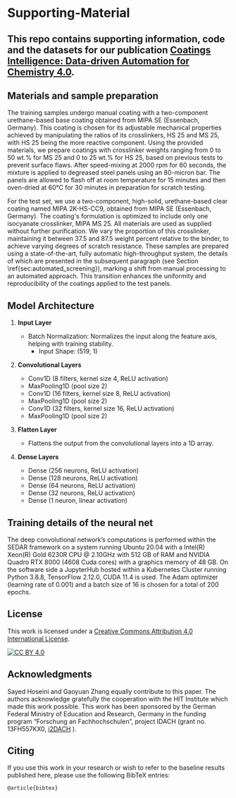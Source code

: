 # Supporting-Material

This repo contains supporting information, code and the datasets for our publication [Coatings Intelligence: Data-driven Automation for
Chemistry 4.0](https://link.com).
---

## Materials and sample preparation
The training samples undergo manual coating with a two-component urethane-based base coating obtained from MIPA SE (Essenbach, Germany). This coating is chosen for its adjustable mechanical properties achieved by manipulating the ratios of its crosslinkers, HS 25 and MS 25, with HS 25 being the more reactive component. Using the provided materials, we prepare coatings with crosslinker weights ranging from 0 to 50 wt.% for MS 25 and 0 to 25 wt.% for HS 25, based on previous tests to prevent surface flaws. After speed-mixing at 2000 rpm for 60 seconds, the mixture is applied to degreased steel panels using an 80-micron bar. The panels are allowed to flash off at room temperature for 15 minutes and then oven-dried at 60°C for 30 minutes in preparation for scratch testing.

For the test set, we use a two-component, high-solid, urethane-based clear coating named MIPA 2K-HS-CC9, obtained from MIPA SE (Essenbach, Germany). The coating's formulation is optimized to include only one isocyanate crosslinker, MIPA MS 25. All materials are used as supplied without further purification. We vary the proportion of this crosslinker, maintaining it between 37.5 and 87.5 weight percent relative to the binder, to achieve varying degrees of scratch resistance. These samples are prepared using a state-of-the-art, fully automatic high-throughput system, the details of which are presented in the subsequent paragraph (see Section \ref{sec:automated_screening}), marking a shift from manual processing to an automated approach. This transition enhances the uniformity and reproducibility of the coatings applied to the test panels.

## Model Architecture
1. **Input Layer**
    - Batch Normalization: Normalizes the input along the feature axis, helping with training stability.
      - Input Shape: (519, 1)

2. **Convolutional Layers**
    - Conv1D (8 filters, kernel size 4, ReLU activation)
    - MaxPooling1D (pool size 2)
    - Conv1D (16 filters, kernel size 8, ReLU activation)
    - MaxPooling1D (pool size 2)
    - Conv1D (32 filters, kernel size 16, ReLU activation)
    - MaxPooling1D (pool size 2)

3. **Flatten Layer**
    - Flattens the output from the convolutional layers into a 1D array.

4. **Dense Layers**
    - Dense (256 neurons, ReLU activation)
    - Dense (128 neurons, ReLU activation)
    - Dense (64 neurons, ReLU activation)
    - Dense (32 neurons, ReLU activation)
    - Dense (1 neuron, linear activation)

## Training details of the neural net
The deep convolutional network’s computations is performed within the SEDAR framework on a system running Ubuntu 20.04 with a Intel(R) Xeon(R) Gold 6230R CPU @ 2.10GHz with 512 GB of RAM and NVIDIA Quadro RTX 8000 (4608 Cuda cores) with a graphics memory of 48 GB. 
On the software side a JupyterHub hosted within a Kubernetes Cluster running Python 3.8.8, TensorFlow 2.12.0, CUDA 11.4 is used. 
The Adam optimizer (learning rate of 0.001) and a batch size of 16 is chosen for a total of 200 epochs.



## License

This work is licensed under a
[Creative Commons Attribution 4.0 International License][cc-by].

[![CC BY 4.0][cc-by-image]][cc-by]

[cc-by]: http://creativecommons.org/licenses/by/4.0/
[cc-by-image]: https://i.creativecommons.org/l/by/4.0/88x31.png


## Acknowledgments
Sayed Hoseini and Gaoyuan Zhang equally contribute to this paper. 
The authors acknowledge gratefully the cooperation with the HIT Institute which made this work possible. 
This work has been sponsored by the German Federal Ministry of Education and Research, Germany in the funding program “Forschung an Fachhochschulen”, project IDACH (grant no. 13FH557KX0, [i2DACH](https://www.hs-niederrhein.de/i2dach) ).


## Citing
If you use this work in your research or wish to refer to the baseline results published here, please use the following BibTeX entries:

```
@article{bibtex}
```

